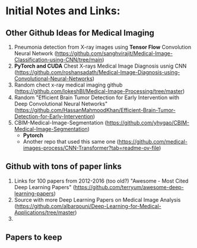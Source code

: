 # Initial Notes and Links:

## Other Github Ideas for Medical Imaging

1. Pneumonia detection from X-ray images using **Tensor Flow** Convolution Neural Network (https://github.com/sanghvirajit/Medical-Image-Classification-using-CNN/tree/main)
2. **PyTorch and CUDA** Chest X-rays Medical Image Diagnosis usnig CNN (https://github.com/roshansadath/Medical-Image-Diagnosis-using-Convolutional-Neural-Networks)
3. Random chect x-ray medical imaging github (https://github.com/lokeshBI/Medical-Image-Processing/tree/master)
4. Random "Efficient Brain Tumor Detection for Early Intervention with Deep Convolutional Neural Networks" (https://github.com/HassanMahmoodKhan/Efficient-Brain-Tumor-Detection-for-Early-Intervention)
5. CBIM-Medical-Image-Segmentation (https://github.com/yhygao/CBIM-Medical-Image-Segmentation)
   * **Pytorch**
   * Another repo that used this same one (https://github.com/medical-images-process/CNN-Transformer?tab=readme-ov-file)

## Github with tons of paper links 

1. Links for 100 papers from 2012-2016 (too old?) "Awesome - Most Cited Deep Learning Papers" (https://github.com/terryum/awesome-deep-learning-papers)
2. Source with more Deep Learning Papers on Medical Image Analysis (https://github.com/albarqouni/Deep-Learning-for-Medical-Applications/tree/master)
3. 


## Papers to keep

